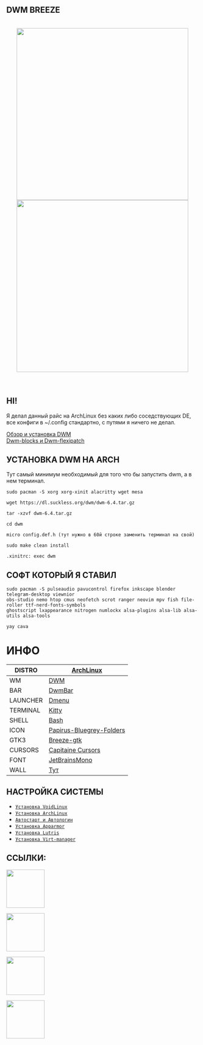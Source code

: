 ## DWM BREEZE
<br />
  
<div align="center">
<img src="https://gitlab.com/prolinux410/owl_dots/-/raw/main/dwm/dwm_breeze/.img/1.jpg?ref_type=heads" width="450">

<img src="https://gitlab.com/prolinux410/owl_dots/-/raw/main/dwm/dwm_breeze/.img/2.jpg?ref_type=heads" width="450">
</div>  
<br /><br />

## HI!
Я делал данный райс на ArchLinux без каких либо соседствующих DE, все конфиги в ~/.config стандартно, с путями я ничего не делал. 

[Обзор и установка DWM](https://www.youtube.com/watch?v=xA4_W1fEZvc)<br />
[Dwm-blocks и Dwm-flexipatch](https://www.youtube.com/watch?v=8anqoGmjUA0)
  

## УСТАНОВКА DWM НА ARCH
  
Тут самый минимум необходимый для того что бы запустить dwm, а в нем терминал.
  
```
sudo pacman -S xorg xorg-xinit alacritty wget mesa

wget https://dl.suckless.org/dwm/dwm-6.4.tar.gz

tar -xzvf dwm-6.4.tar.gz

cd dwm

micro config.def.h (тут нужно в 60й строке заменить терминал на свой)

sudo make clean install

.xinitrc: exec dwm
```

## СОФТ КОТОРЫЙ Я СТАВИЛ
```
sudo pacman -S pulseaudio pavucontrol firefox inkscape blender telegram-desktop viewnior
obs-studio nemo htop cmus neofetch scrot ranger neovim mpv fish file-roller ttf-nerd-fonts-symbols
ghostscript lxappearance nitrogen numlockx alsa-plugins alsa-lib alsa-utils alsa-tools

yay cava  
```

# ИНФО
|DISTRO|[ArchLinux](https://archlinux.org/)|
| ------ | ------ |
|WM|[DWM](https://dwm.suckless.org/)|
|BAR|[DwmBar](--)|
|LAUNCHER|[Dmenu](https://tools.suckless.org/dmenu/)|
|TERMINAL|[Kitty](https://sw.kovidgoyal.net/kitty/)|
|SHELL|[Bash](https://fishshell.com/)|
|ICON|[Papirus-Bluegrey-Folders](https://www.pling.com/p/1166289)|
|GTK3|[Breeze-gtk](https://github.com/KDE/breeze-gtk)|
|CURSORS|[Capitaine Cursors](https://github.com/keeferrourke/capitaine-cursors)|
|FONT|[JetBrainsMono](https://www.jetbrains.com/lp/mono/)|
|WALL|[Тут](https://sun9-5.userapi.com/impg/aEDjYR92uAzzUsIAnK9E6sHKsXuZFxRIOQ3pCg/iC4dx-sh2kY.jpg?size=2560x1600&quality=95&sign=abdf708e7560ba6964e2ca1e30422d4f&type=album)|  

## НАСТРОЙКА СИСТЕМЫ
  
- [```Установка VoidLinux```](https://gitlab.com/prolinux410/owl_dots/-/wikis/VoidLinux-uefi-install)  
- [```Установка ArchLinux```](https://gitlab.com/prolinux410/owl_dots/-/wikis/ArchLinux-uefi-install)  
- [```Автостарт и Автологин```](https://gitlab.com/prolinux410/owl_dots/-/wikis/Autostart_wm)  
- [```Установка Apparmor```](https://gitlab.com/prolinux410/owl_dots/-/wikis/Apparmor)  
- [```Установка Lutris```](https://gitlab.com/prolinux410/owl_dots/-/wikis/Lutris)  
- [```Установка Virt-manager```](https://gitlab.com/prolinux410/owl_dots/-/wikis/Virt-Manager)  

## ССЫЛКИ:  
[<img src="https://gitlab.com/prolinux410/owl_dots/-/raw/main/.img/git_youtube.png?ref_type=heads" width="100">](https://www.youtube.com/@prolinux2753)

[<img src="https://gitlab.com/prolinux410/owl_dots/-/raw/main/.img/git_tg.png?ref_type=heads" width="100">](https://t.me/prolinux_tg)

[<img src="https://gitlab.com/prolinux410/owl_dots/-/raw/main/.img/git_unsplash.png?ref_type=heads" width="100">](https://unsplash.com/@owl410/collections)

[<img src="https://gitlab.com/prolinux410/owl_dots/-/raw/main/.img/git_coffee.png?ref_type=heads" width="100">](https://www.donationalerts.com/r/prolinux)


